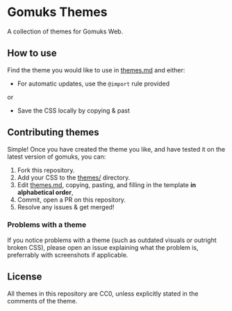 # Gomuks Themes

A collection of themes for Gomuks Web.

## How to use

Find the theme you would like to use in [themes.md](themes.md) and either:

* For automatic updates, use the `@import` rule provided

or

* Save the CSS locally by copying & past

## Contributing themes

Simple! Once you have created the theme you like, and have tested it on the latest version of gomuks,
you can:

1. Fork this repository.
2. Add your CSS to the [themes/](./themes/) directory.
3. Edit [themes.md](./themes.md), copying, pasting, and filling in the template **in alphabetical order**,
4. Commit, open a PR on this repository.
5. Resolve any issues & get merged!

<!-- yeah, there needs to be a way to easily edit. I'll work something out -->
<!-- perhaps write access and CODEOWNERS? required review for pushing to dev? -->

### Problems with a theme

If you notice problems with a theme (such as outdated visuals or outright broken CSS),
please open an issue explaining what the problem is, preferrably with screenshots if applicable.

## License

All themes in this repository are CC0, unless explicitly stated in the comments of the theme.
